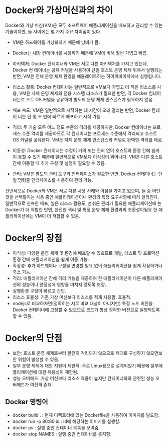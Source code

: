 # Docker와 가상머신과의 차이

Docker와 가상 머신(VM)은 모두 소프트웨어 애플리케이션을 배포하고 관리할 수 있는
기술이지만, 둘 사이에는 몇 가지 주요 차이점이 있다.

- VM은 하드웨어를 가상화하기 때문에 낭비가 큼.
- Docker는 내장 컨테이너를 사용하기 때문에 VM에 비해 훨씬 가볍고 빠름.

- 아키텍처: Docker 컨테이너와 VM은 서로 다른 아키텍처를 가지고 있는데, Docker 컨
  테이너는 공유 커널을 사용하여 단일 호스트 운영 체제 위에서 실행되는 반면, VM은
  전체 운영 체제 환경을 에뮬레이트하는 하이퍼바이저에서 실행됩니다.
- 리소스 활용: Docker 컨테이너는 일반적으로 VM보다 가볍고 더 적은 리소스를 사용,
  VM은 자체 운영 체제와 전용 시스템 리소스가 필요한 반면, 각 Docker 컨테이너는호
  스트 OS 커널을 공유하며 별도의 운영 체제 인스턴스가 필요하지 않음.
- 배포 속도: VM은 일반적으로 시작하는 데 시간이 오래 걸리는 반면, Docker 컨테이
  너는 단 몇 초 만에 빠르게 배포하고 시작 가능.
- 격리: 두 기술 모두 어느 정도 수준의 격리를 제공하지만, Docker 컨테이너는 프로
  세스 수준 격리를 제공하므로 각 컨테이너는 프로세스 수준에서 격리되고 호스트 OS
  커널을 공유한다. VM은 자체 운영 체제 인스턴스와 커널로 완벽한 격리를 제공.
- 이동성: Docker 컨테이너는 수정이 거의 또는 전혀 없이 호스트와 환경 간에 쉽게이
  동할 수 있기 때문에 일반적으로 VM보다 이식성이 뛰어나다. VM은 다른 호스트 간에
  이동할 때 추가 구성 및 설정이 필요할 수 있음.
- 관리: VM은 별도의 관리 도구와 인터페이스가 필요한 반면, Docker 컨테이너는 단일
  명령줄 인터페이스를 사용하여 관리 가능.

전반적으로 Docker와 VM은 서로 다른 사용 사례와 이점을 가지고 있으며, 둘 중 어떤
것을 선택할지는 사용 중인 애플리케이션이나 환경의 특정 요구사항에 따라 달라진다.
일반적으로 신속한 배포, 높은 리소스 활용도, 손쉬운 관리가 필요한 애플리케이션에
는 Docker가 더 적합한 반면, 완전한 격리 및 특정 운영 체제 환경과의 호환성이필요
한 애플리케이션에는 VM이 더 적합할 수 있음.

# Docker의 장점

- 이식성: 다양한 운영 체제 및 환경에 배포할 수 있으므로 개발, 테스트 및 프로덕션
  환경 간에 애플리케이션을 쉽게 이동 가능.
- 확장성: 추가 하드웨어나 구성을 변경할 필요 없이 애플리케이션을 쉽게 확장하거나
  축소 가능.
- 격리: 애플리케이션 간에 격리 기능을 제공하여 한 애플리케이션이 다른 애플리케이
  션의 성능이나 안정성에 영향을 미치지 않도록 보장.
- 실행환경 구성이 빠르고 간단.
- 리소스 효율성: 기존 가상 머신보다 리소스를 적게 사용함. 효율적.
- nodejs로 비교하자면(정확히는 서로 비교 대상이 아니지만) 특정 노드 버전을
  Docker 컨테이너에 고정할 수 있으므로 코드가 항상 정확한 버전으로 실행되도록 할
  수 있음.

# Docker의 단점

- 보안: 호스트 운영 체제로부터 완전히 격리되지 않으므로 제대로 구성하지 않으면보
  안 위험이 발생할 수 있음.
- 일부 운영 체제에 대한 지원이 제한적: 주로 Linux용으로 설계되었기 때문에 일부애
  플리케이션에 대한 유용성이 제한됨.
- 성능 오버헤드: 가상 머신보다 리소스 효율이 높지만 컨테이너화와 관련된 성능 오
  버헤드가 여전히 존재.


## Docker 명령어

- docker build . : 현재 디렉토리에 있는 Dockerfile을 사용하여 이미지를 빌드함.
- docker run -p 80:80 id : id에 해당하는 이미지를 실행함.
- docker ps : 실행 중인 컨테이너 목록을 보여줌.
- docker stop NAMES : 실행 중인 컨테이너를 중지함.